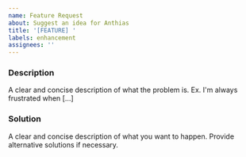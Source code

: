 ```yaml
---
name: Feature Request
about: Suggest an idea for Anthias
title: '[FEATURE] '
labels: enhancement
assignees: ''
---
```


### Description

A clear and concise description of what the problem is. Ex. I'm always frustrated when [...]

### Solution

A clear and concise description of what you want to happen.
Provide alternative solutions if necessary.
